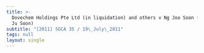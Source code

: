 ```yaml
---
title: >-
  Dovechem Holdings Pte Ltd (in liquidation) and others v Ng Joo Soon (alias Nga
  Ju Soon)
subtitle: "[2011] SGCA 35 / 19\_July\_2011"
tags: null
layout: single
---
```


